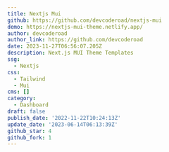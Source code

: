 ```yaml
---
title: Nextjs Mui
github: https://github.com/devcoderoad/nextjs-mui
demo: https://nextjs-mui-theme.netlify.app/
author: devcoderoad
author_link: https://github.com/devcoderoad
date: 2023-11-27T06:56:07.205Z
description: Next.js MUI Theme Templates
ssg:
  - Nextjs
css:
  - Tailwind
  - Mui
cms: []
category:
  - Dashboard
draft: false
publish_date: '2022-11-22T10:24:13Z'
update_date: '2023-06-14T06:13:39Z'
github_star: 4
github_fork: 1
---
```

